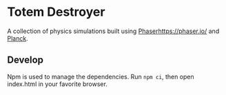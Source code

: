 # Totem Destroyer

A collection of physics simulations built using [Phaser]()https://phaser.io/ and [Planck](https://github.com/shakiba/planck.js/). 

## Develop

Npm is used to manage the dependencies. Run `npm ci`, then open index.html in your favorite browser.
